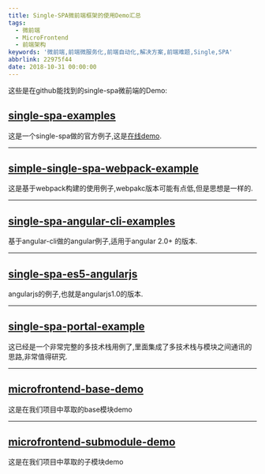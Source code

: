 ```yaml
---
title: Single-SPA微前端框架的使用Demo汇总
tags:
  - 微前端
  - MicroFrontend
  - 前端架构
keywords: '微前端,前端微服务化,前端自动化,解决方案,前端难题,Single,SPA'
abbrlink: 22975f44
date: 2018-10-31 00:00:00
---
```


这些是在github能找到的single-spa微前端的Demo:

## [single-spa-examples](https://github.com/CanopyTax/single-spa-examples) 

这是一个single-spa做的官方例子,这是[在线demo](http://single-spa.surge.sh).

---

## [simple-single-spa-webpack-example](https://github.com/joeldenning/simple-single-spa-webpack-example) 


这是基于webpack构建的使用例子,webpakc版本可能有点低,但是思想是一样的.

---

## [single-spa-angular-cli-examples](https://github.com/PlaceMe-SAS/single-spa-angular-cli-examples) 

基于angular-cli做的angular例子,适用于angular 2.0+ 的版本.

---

## [single-spa-es5-angularjs](https://github.com/joeldenning/single-spa-es5-angularjs) 


angularjs的例子,也就是angularjs1.0的版本.

---

## [single-spa-portal-example](https://github.com/me-12/single-spa-portal-example)

这已经是一个非常完整的多技术栈用例了,里面集成了多技术栈与模块之间通讯的思路,非常值得研究.

---

## [microfrontend-base-demo](https://github.com/Fantasy9527/microfrontend-base-demo) 

这是在我们项目中萃取的base模块demo

---

## [microfrontend-submodule-demo](https://github.com/Fantasy9527/microfrontend-submodule-demo) 

这是在我们项目中萃取的子模块demo